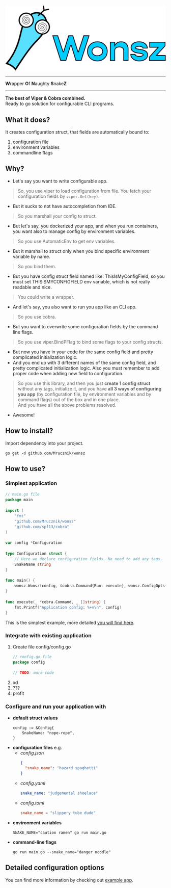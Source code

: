 ![img](wonsz.png)

---

**W**rapper **O**f **N**aughty **S**nake**Z**

---

**The best of Viper & Cobra combined.**  
Ready to go solution for configurable CLI programs.

## What it does?

It creates configuration struct, that fields are automatically bound to:

1. configuration file
2. environment variables
3. commandline flags

## Why?

- Let's say you want to write configurable app.

> So, you use viper to load configuration from file. You fetch your configuration fields by `viper.Get(key)`.

- But it sucks to not have autocompletion from IDE.

> So you marshall your config to struct.

- But let's say, you dockerized your app, and when you run containers, you want also to manage config by environment
  variables.

> So you use AutomaticEnv to get env variables.

- But it marshall to struct only when you bind specific environment variable by name.

> So you bind them.

- But you have config struct field named like: ThisIsMyConfigField, so you must set THISISMYCONFIGFIELD env variable,
  which is not really readable and nice.

> You could write a wrapper.

- And let's say, you also want to run you app like an CLI app.

> So you use cobra.

- But you want to overwrite some configuration fields by the command line flags.

> So you use viper.BindPFlag to bind some flags to your config structs.

- But now you have in your code for the same config field and pretty complicated initialization logic.
- And you end up with 3 different names of the same config field, and pretty complicated initialization logic. Also you
  must remember to add proper code when adding new field to configuration.

> So you use this library, and then you just **create 1 config struct** without any tags, initialize it,
> and you have **all 3 ways of configuring you app** (by configuration file, by environment variables and by command flags) out of the box and in one place.  
> And you have all the above problems resolved.

- Awesome!

## How to install?

Import dependency into your project.

```shell
go get -d github.com/Mrucznik/wonsz
```

## How to use?

### Simplest application

```go
// main.go file
package main

import (
	"fmt"
	"github.com/Mrucznik/wonsz"
	"github.com/spf13/cobra"
)

var config *Configuration

type Configuration struct {
	// Here we declare configuration fields. No need to add any tags.
	SnakeName string
}

func main() {
	wonsz.Wonsz(config, &cobra.Command{Run: execute}, wonsz.ConfigOpts{})
}

func execute(_ *cobra.Command, _ []string) {
	fmt.Printf("Application config: %+v\n", config)
}
```

This is the simplest example, more detailed [you will find here](example/example.go).

### Integrate with existing application

1. Create file config/config.go
    ```go
    // config.go file
    package config
   
   // TODO: more code
    ```
2. xd
3. ???
4. profit

### Configure and run your application with

- **default struct values**
  ```cgo
  config := &Config{
      SnakeName: "nope-rope",
  }
  ```
- **configuration files** e.g.
    - *config.json*
      ```json
      {
        "snake_name": "hazard spaghetti" 
      }
      ```
    - *config.yaml*
      ```yaml
      snake_name: "judgemental shoelace"
      ``` 
    - *config.toml*
      ```toml
      snake_name = "slippery tube dude"
      ```
- **environment variables**
  ```shell
  SNAKE_NAME="caution ramen" go run main.go
  ```
- **command-line flags**
  ```shell
  go run main.go --snake_name="danger noodle"
  ``` 

## Detailed configuration options

You can find more information by checking out [example app](example/example.go).
